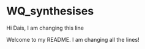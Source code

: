 # WQ_synthesises

Hi Dais, I am changing this line

Welcome to my README. I am changing all the lines!